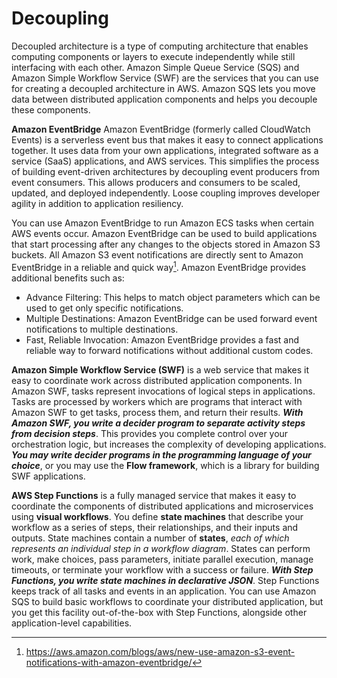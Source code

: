 # Decoupling

Decoupled architecture is a type of computing architecture that enables computing components or layers to execute independently while still interfacing with each other.
Amazon Simple Queue Service (SQS) and Amazon Simple Workflow Service (SWF) are the services that you can use for creating a decoupled architecture in AWS. Amazon SQS lets you move data between distributed application components and helps you decouple these components. 

**Amazon EventBridge**
Amazon EventBridge (formerly called CloudWatch Events) is a serverless event bus that makes it easy to connect applications together. It uses data from your own applications, integrated software as a service (SaaS) applications, and AWS services. This simplifies the process of building event-driven architectures by decoupling event producers from event consumers. This allows producers and consumers to be scaled, updated, and deployed independently. Loose coupling improves developer agility in addition to application resiliency.

You can use Amazon EventBridge to run Amazon ECS tasks when certain AWS events occur. Amazon EventBridge can be used to build applications that start processing after any changes to the objects stored in Amazon S3 buckets. All Amazon S3 event notifications are directly sent to Amazon EventBridge in a reliable and quick way[^event]. Amazon EventBridge provides additional benefits such as:
- Advance Filtering: This helps to match object parameters which can be used to get only specific notifications.
- Multiple Destinations: Amazon EventBridge can be used forward event notifications to multiple destinations.
- Fast, Reliable Invocation: Amazon EventBridge provides a fast and reliable way to forward notifications without additional custom codes. 

[^event]: https://aws.amazon.com/blogs/aws/new-use-amazon-s3-event-notifications-with-amazon-eventbridge/


**Amazon Simple Workflow Service (SWF)** is a web service that makes it easy to coordinate work across distributed application components. In Amazon SWF, tasks represent invocations of logical steps in applications. Tasks are processed by workers which are programs that interact with Amazon SWF to get tasks, process them, and return their results. ***With Amazon SWF, you write a decider program to separate activity steps from decision steps***. This provides you complete control over your orchestration logic, but increases the complexity of developing applications. ***You may write decider programs in the programming language of your choice***, or you may use the **Flow framework**, which is a library for building SWF applications.

**AWS Step Functions** is a fully managed service that makes it easy to coordinate the components of distributed applications and microservices using **visual workflows**. You define **state machines** that describe your workflow as a series of steps, their relationships, and their inputs and outputs. State machines contain a number of **states**, *each of which represents an individual step in a workflow diagram*. States can perform work, make choices, pass parameters, initiate parallel execution, manage timeouts, or terminate your workflow with a success or failure. ***With Step Functions, you write state machines in declarative JSON***. Step Functions keeps track of all tasks and events in an application. You can use Amazon SQS to build basic workflows to coordinate your distributed application, but you get this facility out-of-the-box with Step Functions, alongside other application-level capabilities.
